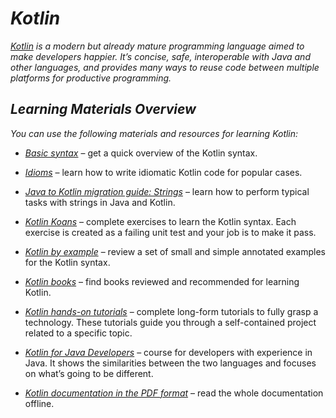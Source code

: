 # *Kotlin*
*[*Kotlin*](https://kotlinlang.org/) is a modern but already mature programming language aimed to make developers happier.*
*It’s concise, safe, interoperable with Java and other languages, and provides many ways to reuse code between multiple platforms for productive programming.*

## *Learning Materials Overview*
*You can use the following materials and resources for learning Kotlin:*

* [*Basic syntax*](https://kotlinlang.org/docs/basic-syntax.html) – get a quick overview of the Kotlin syntax.

* [*Idioms*](https://kotlinlang.org/docs/idioms.html) – learn how to write idiomatic Kotlin code for popular cases.

* [*Java to Kotlin migration guide: Strings*](https://kotlinlang.org/docs/java-to-kotlin-idioms-strings.html) – learn how to perform typical tasks with strings in Java and Kotlin.

* [*Kotlin Koans*](https://kotlinlang.org/docs/koans.html) – complete exercises to learn the Kotlin syntax. Each exercise is created as a failing unit test and your job is to make it pass.

* [*Kotlin by example*](https://play.kotlinlang.org/byExample/overview?_gl=1*c0oisr*_ga*MzYyNTc5MzE0LjE2Mjc2MTE3NTc.*_ga_J6T75801PF*MTYyNzYzMDY4OC45LjEuMTYyNzYzMDg1Ny4yMQ..&_ga=2.79051092.1158959272.1627611757-362579314.1627611757) – review a set of small and simple annotated examples for the Kotlin syntax.

* [*Kotlin books*](https://kotlinlang.org/docs/books.html) – find books reviewed and recommended for learning Kotlin.

* [*Kotlin hands-on tutorials*](https://play.kotlinlang.org/hands-on/overview?_gl=1*1jl3p04*_ga*MzYyNTc5MzE0LjE2Mjc2MTE3NTc.*_ga_J6T75801PF*MTYyNzYzMDY4OC45LjEuMTYyNzYzMDg1Ny4yMQ..&_ga=2.117248582.1158959272.1627611757-362579314.1627611757) – complete long-form tutorials to fully grasp a technology. These tutorials guide you through a self-contained project related to a specific topic.

* [*Kotlin for Java Developers*](https://www.coursera.org/learn/kotlin-for-java-developers) – сourse for developers with experience in Java. It shows the similarities between the two languages and focuses on what’s going to be different.

* [*Kotlin documentation in the PDF format*](https://kotlinlang.org/docs/kotlin-pdf.html) – read the whole documentation offline.
